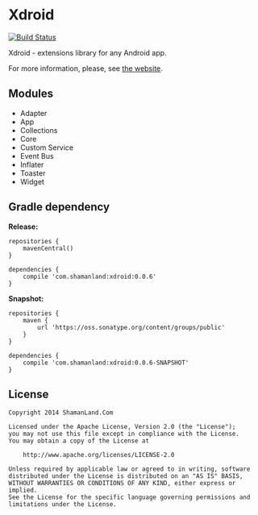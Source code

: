# Xdroid

[![Build Status](https://travis-ci.org/shamanland/xdroid.svg?branch=snapshot)](https://travis-ci.org/shamanland/xdroid)

Xdroid - extensions library for any Android app.

For more information, please, see [the website][1].

## Modules

- Adapter
- App
- Collections
- Core
- Custom Service
- Event Bus
- Inflater
- Toaster
- Widget

## Gradle dependency

**Release:**

```
repositories {
    mavenCentral()
}

dependencies {
    compile 'com.shamanland:xdroid:0.0.6'
}
```

**Snapshot:**

```
repositories {
    maven {
        url 'https://oss.sonatype.org/content/groups/public'
    }
}

dependencies {
    compile 'com.shamanland:xdroid:0.0.6-SNAPSHOT'
}
```

## License

```
Copyright 2014 ShamanLand.Com

Licensed under the Apache License, Version 2.0 (the "License");
you may not use this file except in compliance with the License.
You may obtain a copy of the License at

    http://www.apache.org/licenses/LICENSE-2.0

Unless required by applicable law or agreed to in writing, software
distributed under the License is distributed on an "AS IS" BASIS,
WITHOUT WARRANTIES OR CONDITIONS OF ANY KIND, either express or implied.
See the License for the specific language governing permissions and
limitations under the License.
```

[1]: http://shamanland.github.io/xdroid
